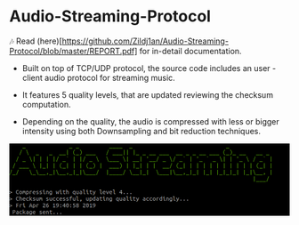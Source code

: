 # Audio-Streaming-Protocol 
🎶
Read (here)[https://github.com/Zildj1an/Audio-Streaming-Protocol/blob/master/REPORT.pdf] for in-detail documentation.

* Built on top of TCP/UDP protocol, the source code includes an user - client audio protocol for streaming music.

* It features 5 quality levels, that are updated reviewing the checksum computation.

* Depending on the quality, the audio is compressed with less or bigger intensity using both Downsampling and bit reduction techniques.

![alt text](https://github.com/Zildj1an/Audio-Streaming-Protocol/blob/master/screenshot.png)
